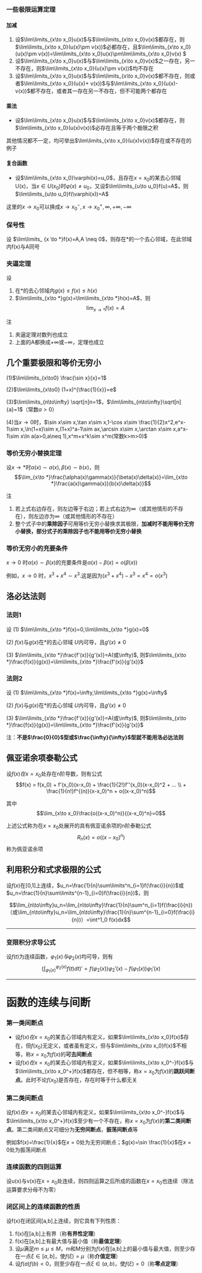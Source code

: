 ### 一些极限运算定理

#### 加减

1. 设$\lim\limits_{x\to x_0}u(x)$与$\lim\limits_{x\to x_0}v(x)$都存在，则$\lim\limits_{x\to x_0}(u(x)\pm v(x))$必都存在，且$\lim\limits_{x\to x_0}(u(x)\pm v(x))=\lim\limits_{x\to x_0}u(x)\pm\lim\limits_{x\to x_0}v(x) $
2. 设$\lim\limits_{x\to x_0}u(x)​$与$\lim\limits_{x\to x_0}v(x)​$之一存在，另一不存在，则$\lim\limits_{x\to x_0}(u(x)\pm v(x))​$均不存在
3. 设$\lim\limits_{x\to x_0}u(x)$与$\lim\limits_{x\to x_0}v(x)$都不存在，则或者$\lim\limits_{x\to x_0}(u(x)+ v(x))$与$\lim\limits_{x\to x_0}(u(x)- v(x))$都不存在，或者其一存在另一不存在，但不可能两个都存在

#### 乘法

* 设$\lim\limits_{x\to x_0}u(x)​$与$\lim\limits_{x\to x_0}v(x)​$都存在，则$\lim\limits_{x\to x_0}(u(x)v(x))​$必存在且等于两个极限之积

其他情况都不一定，均可举出$\lim\limits_{x\to x_0}(u(x)v(x))$存在或不存在的例子

#### 复合函数

* 设$\lim\limits_{x\to x_0}\varphi(x)=u_0​$，且存在$x=x_0​$的某去心邻域U(x)，当$x\in U(x_0)​$时$\varphi(x)\neq u_0​$，又设$\lim\limits_{u\to u_0}f(u)=A​$，则$\lim\limits_{u\to u_0}f(\varphi(x))=A​$

这里的$x\to x_0​$可以换成$x\to x^-_0, x\to x^+_0, \infty, +\infty, -\infty​$


### 保号性

设 $\lim\limits_ {x \to *}f(x)=A,A \neq 0​$，则存在*的一个去心邻域，在此邻域内f(x)与A同号

### 夹逼定理
设
1. 在$*$的去心邻域内$g(x)\leqslant f(x)\leqslant h(x)$
2. $\lim\limits_{x\to *}g(x)=\lim\limits_{x\to *}h(x)=A$，则
$$\lim_{x\to *}f(x)=A$$

注
1. 夹逼定理对数列也成立
2. 上面的A都换成$+\infty$或$-\infty$，定理也成立

## 几个重要极限和等价无穷小
(1)$\lim\limits_{x\to0} \frac{\sin x}{x}=1$

(2)$\lim\limits_{x\to0} (1+x)^{\frac{1}{x}}=e$

(3)$\lim\limits_{n\to\infty} \sqrt[n]n=1$，$\lim\limits_{n\to\infty}\sqrt[n]{a}=1$（常数$a>0$）

(4)当$x\to0$时，$\sin x\sim x,\tan x\sim x,1-\cos x\sim \frac{1}{2}x^2,e^x-1\sim x,\ln(1+x)\sim x,(1+x)^a-1\sim ax,\arcsin x\sim x,\arctan x\sim x,a^x-1\sim x\ln a(a>0,a\neq 1),x^m+x^k\sim x^m(常数k>m>0)$

### 等价无穷小替换定理
设$x\to *$时$\alpha(x)\sim a(x), \beta(x)\sim b(x)$，则
$$\lim_{x\to *}\frac{\alpha(x)\gamma(x)}{\beta(x)\delta(x)}=\lim_{x\to *}\frac{a(x)\gamma(x)}{b(x)\delta(x)}$$

注
1. 若上式右边存在，则左边等于右边；若上式右边为$\infty$（或其他情形的不存在），则左边亦为$\infty$（或其他情形的不存在）
2. 整个式子中的**乘除因子**可用等价无穷小替换求其极限，**加减时不能用等价无穷小替换，部分式子的乘除因子也不能用等价无穷小替换**

### 等价无穷小的充要条件
$x\to 0$ 时$\alpha(x)\sim\beta(x)$的充要条件是$\alpha(x)-\beta(x)=o(\beta(x))$

例如，$x\to 0$ 时，$x^3+x^4\sim x^3$.这是因为$(x^3+x^4)-x^3=x^4=o(x^3)$

## 洛必达法则
### 法则1
设
(1) $\lim\limits_{x\to *}f(x)=0,\lim\limits_{x\to *}g(x)=0$

(2) $f(x)$与$g(x)$在$*$的去心邻域 $U$内可导，且$g'(x)\neq 0$

(3) $\lim\limits_{x\to *}\frac{f'(x)}{g'(x)}=A(或\infty)$, 则$\lim\limits_{x\to *}\frac{f(x)}{g(x)}=\lim\limits_{x\to *}\frac{f'(x)}{g'(x)}$

### 法则2
设
(1) $\lim\limits_{x\to *}f(x)=\infty,\lim\limits_{x\to *}g(x)=\infty$

(2) $f(x)$与$g(x)$在$*$的去心邻域 $U$内可导，且$g'(x)\neq 0$

(3) $\lim\limits_{x\to *}\frac{f'(x)}{g'(x)}=A(或\infty)$, 则$\lim\limits_{x\to *}\frac{f(x)}{g(x)}=\lim\limits_{x\to *}\frac{f'(x)}{g'(x)}$

注：**不是$\frac{0}{0}$型或$\frac{\infty}{\infty}$型就不能用洛必达法则**

## 佩亚诺余项泰勒公式
设$f(x)在x=x_0$处存在n阶导数，则有公式
$$f(x) = f(x_0) + f'(x_0)(x-x_0) + \frac{1}{2!}f''(x_0)(x-x_0)^2 + ... \\ +  \frac{1}{n!}f^{(n)}(x-x_0)^n + o((x-x_0)^n)$$

其中
$$\lim_{x\to x_0}\frac{o((x-x_0)^n)}{(x-x_0)^n}=0$$

上述公式称为在$x=x_0$处展开的具有佩亚诺余项的n阶泰勒公式
$$R_n(x)=o((x-x_0)^n)$$
称为佩亚诺余项

## 利用积分和式求极限的公式
设$f(x)$在[0,1]上连续，$u_n=\frac{1}{n}\sum\limits^n_{i=1}f(\frac{i}{n})$或$u_n=\frac{1}{n}\sum\limits^{n-1}_{i=0}f(\frac{i}{n})$，则

$$\lim_{n\to\infty}u_n=\lim_{n\to\infty}\frac{1}{n}\sum^n_{i=1}f(\frac{i}{n})（或\lim_{n\to\infty}u_n=\lim_{n\to\infty}\frac{1}{n}\sum^{n-1}_{i=0}f(\frac{i}{n})）=\int^1_0 f(x)dx​$$

---

### 变限积分求导公式
设$f(t)$为连续函数，$\varphi_1(x)与\varphi_2(x)$均可导，则有
$$(\int_{\varphi_1(x)}^{\varphi_2(x)}f(t)dt)'=f(\varphi_2(x))\varphi_2'(x) - f(\varphi_1(x))\varphi_1'(x)$$



---
# 函数的连续与间断
### 第一类间断点

* 设$f(x)在x=x_0$的某去心邻域内有定义，如果$\lim\limits_{x\to x_0}f(x)$存在，但$f(x_0)$无定义，或者虽有定义，但与$\lim\limits_{x\to x_0}f(x)$不相等，称$x=x_0$为$f(x)​$的**可去间断点**
* 设$f(x)在x=x_0$的某去心邻域内有定义，如果$\lim\limits_{x\to x_0^-}f(x)$与$\lim\limits_{x\to x_0^+}f(x)$都存在，但不相等，称$x=x_0$为$f(x)$的**跳跃间断点**。此时不论$f(x_0)​$是否存在，存在时等于什么都无关

### 第二类间断点

设$f(x)在x=x_0$的某去心邻域内有定义，如果$\lim\limits_{x\to x_0^-}f(x)$与$\lim\limits_{x\to x_0^+}f(x)$至少有一个不存在，称$x=x_0$为$f(x)$的**第二类间断点**。第二类间断点又可细分为**无穷间断点**，**振荡间断点**等

例如$f(x)=\frac{1}{x}$在$x=0$处为无穷间断点；$g(x)=\sin \frac{1}{x}$在$x=0$处为振荡间断点

### 连续函数的四则运算
设u(x)与v(x)在$x=x_0$处连续，则四则运算之后所成的函数在$x=x_0$也连续（除法运算要求分母不为零）
### 闭区间上的连续函数的性质
设f(x)在闭区间[a,b]上连续，则它具有下列性质：
1. f(x)在[a,b]上有界（称**有界性定理**）
2. f(x)在[a,b]上有最大值与最小值（称**最值定理**）
3. 设$\mu$满足$m\leqslant\mu\leqslant M$，m和M分别为$f(x)$在[a,b]上的最小值与最大值，则至少存在一点$\xi\in[a,b]$，使$f(\xi)=\mu$（称**介值定理**）
4. 设$f(a)f(b)<0$，则至少存在一点$\xi\in(a,b)$，使$f(\xi)=0$（称**零点定理**）
